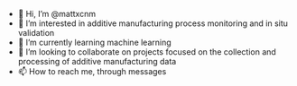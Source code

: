 - 👋 Hi, I’m @mattxcnm
- 👀 I’m interested in additive manufacturing process monitoring and in situ validation
- 🌱 I’m currently learning machine learning
- 💞️ I’m looking to collaborate on projects focused on the collection and processing of additive manufacturing data
- 📫 How to reach me, through messages
